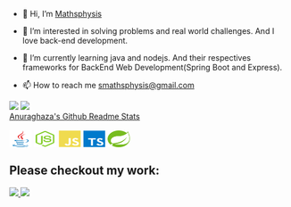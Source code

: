 - 👋 Hi, I’m [Mathsphysis](https://github.com/Mathsphysis)
- 👀 I’m interested in solving problems and real world challenges. And I love back-end development.
- 🌱 I’m currently learning java and nodejs. And their respectives frameworks for BackEnd Web Development(Spring Boot and Express).

- 📫 How to reach me smathsphysis@gmail.com

<div>
  <img height= 180em src="https://github-readme-stats.vercel.app/api?username=Mathsphysis&show_icons=true&theme=tokyonight&include_all_commits=true&count_private=true")>
  <img height= 180em src="https://github-readme-stats.vercel.app/api/top-langs/?username=Mathsphysis&layout=compact&theme=tokyonight&langs_count=16")>
  <div>
    <a href=https://github.com/anuraghazra/github-readme-stats>Anuraghaza's Github Readme Stats</a>
  </div>
</div>

<div style="display: inline_block"><br>
  <img align="center" alt="Maths-Java" height="30" width="40" src="https://raw.githubusercontent.com/devicons/devicon/master/icons/java/java-original.svg">
  <img align="center" alt="Maths-Node" height="30" width="40" src="https://raw.githubusercontent.com/devicons/devicon/master/icons/nodejs/nodejs-original.svg">
  <img align="center" alt="Maths-Js" height="30" width="40" src="https://raw.githubusercontent.com/devicons/devicon/master/icons/javascript/javascript-plain.svg">
  <img align="center" alt="Maths-Ts" height="30" width="40" src="https://raw.githubusercontent.com/devicons/devicon/master/icons/typescript/typescript-plain.svg">
  <img align="center" alt="Maths-Spring" height="30" width="40" src="https://raw.githubusercontent.com/devicons/devicon/master/icons/spring/spring-original.svg">
</div>

## Please checkout my work:

<div style="display: inline_block">
  <a href="https://github.com/Mathsphysis/beerstock-dio">
    <img height= 150em src="https://github-readme-stats.vercel.app/api/pin?username=Mathsphysis&repo=beerstock-dio&theme=tokyonight")>
  </a>
  <a href="https://github.com/Mathsphysis/personapi-dio">
    <img height= 150em src="https://github-readme-stats.vercel.app/api/pin?username=Mathsphysis&repo=personapi-dio&theme=tokyonight")>
  </a>
</div>


